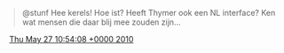 > @stunf Hee kerels\! Hoe ist? Heeft Thymer ook een NL interface? Ken wat mensen die daar blij mee zouden zijn\.\.\.

<img src="../../media/tweet.ico" width="12" /> [Thu May 27 10:54:08 +0000 2010](https://twitter.com/DromerDenker/status/14826712425)